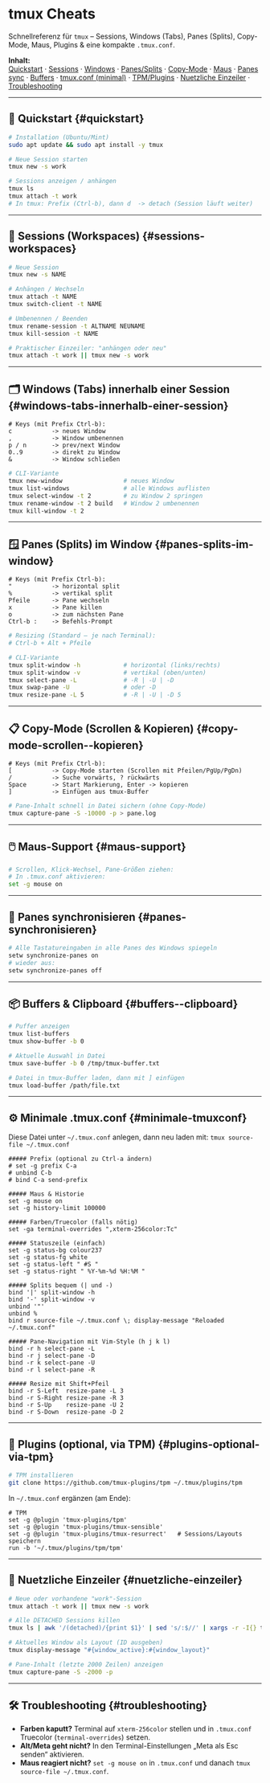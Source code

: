 # tmux Cheats

Schnellreferenz für `tmux` – Sessions, Windows (Tabs), Panes (Splits), Copy-Mode, Maus, Plugins & eine kompakte `.tmux.conf`.

**Inhalt:**  
[Quickstart](#quickstart) · [Sessions](#sessions-workspaces) · [Windows](#windows-tabs-innerhalb-einer-session) · [Panes/Splits](#panes-splits-im-window) · [Copy-Mode](#copy-mode-scrollen--kopieren) · [Maus](#maus-support) · [Panes sync](#panes-synchronisieren) · [Buffers](#buffers--clipboard) · [tmux.conf (minimal)](#minimale-tmuxconf) · [TPM/Plugins](#plugins-optional-via-tpm) · [Nuetzliche Einzeiler](#nuetzliche-einzeiler) · [Troubleshooting](#troubleshooting)

---

## 🚀 Quickstart  {#quickstart}

~~~bash
# Installation (Ubuntu/Mint)
sudo apt update && sudo apt install -y tmux

# Neue Session starten
tmux new -s work

# Sessions anzeigen / anhängen
tmux ls
tmux attach -t work
# In tmux: Prefix (Ctrl-b), dann d  -> detach (Session läuft weiter)
~~~

---

## 🧭 Sessions (Workspaces)  {#sessions-workspaces}

~~~bash
# Neue Session
tmux new -s NAME

# Anhängen / Wechseln
tmux attach -t NAME
tmux switch-client -t NAME

# Umbenennen / Beenden
tmux rename-session -t ALTNAME NEUNAME
tmux kill-session -t NAME

# Praktischer Einzeiler: "anhängen oder neu"
tmux attach -t work || tmux new -s work
~~~

---

## 🗂️ Windows (Tabs) innerhalb einer Session  {#windows-tabs-innerhalb-einer-session}

~~~text
# Keys (mit Prefix Ctrl-b):
c           -> neues Window
,           -> Window umbenennen
p / n       -> prev/next Window
0..9        -> direkt zu Window
&           -> Window schließen
~~~

~~~bash
# CLI-Variante
tmux new-window                 # neues Window
tmux list-windows               # alle Windows auflisten
tmux select-window -t 2         # zu Window 2 springen
tmux rename-window -t 2 build   # Window 2 umbenennen
tmux kill-window -t 2
~~~

---

## 🪟 Panes (Splits) im Window  {#panes-splits-im-window}

~~~text
# Keys (mit Prefix Ctrl-b):
"           -> horizontal split
%           -> vertikal split
Pfeile      -> Pane wechseln
x           -> Pane killen
o           -> zum nächsten Pane
Ctrl-b :    -> Befehls-Prompt
~~~

~~~bash
# Resizing (Standard – je nach Terminal):
# Ctrl-b + Alt + Pfeile

# CLI-Variante
tmux split-window -h            # horizontal (links/rechts)
tmux split-window -v            # vertikal (oben/unten)
tmux select-pane -L             # -R | -U | -D
tmux swap-pane -U               # oder -D
tmux resize-pane -L 5           # -R | -U | -D 5
~~~

---

## 📋 Copy-Mode (Scrollen & Kopieren)  {#copy-mode-scrollen--kopieren}

~~~text
# Keys (mit Prefix Ctrl-b):
[           -> Copy-Mode starten (Scrollen mit Pfeilen/PgUp/PgDn)
/           -> Suche vorwärts, ? rückwärts
Space       -> Start Markierung, Enter -> kopieren
]           -> Einfügen aus tmux-Buffer
~~~

~~~bash
# Pane-Inhalt schnell in Datei sichern (ohne Copy-Mode)
tmux capture-pane -S -10000 -p > pane.log
~~~

---

## 🖱️ Maus-Support  {#maus-support}

~~~bash
# Scrollen, Klick-Wechsel, Pane-Größen ziehen:
# In .tmux.conf aktivieren:
set -g mouse on
~~~

---

## 🔁 Panes synchronisieren  {#panes-synchronisieren}

~~~bash
# Alle Tastatureingaben in alle Panes des Windows spiegeln
setw synchronize-panes on
# wieder aus:
setw synchronize-panes off
~~~

---

## 📦 Buffers & Clipboard  {#buffers--clipboard}

~~~bash
# Puffer anzeigen
tmux list-buffers
tmux show-buffer -b 0

# Aktuelle Auswahl in Datei
tmux save-buffer -b 0 /tmp/tmux-buffer.txt

# Datei in tmux-Buffer laden, dann mit ] einfügen
tmux load-buffer /path/file.txt
~~~

---

## ⚙️ Minimale .tmux.conf  {#minimale-tmuxconf}

Diese Datei unter `~/.tmux.conf` anlegen, dann neu laden mit:
`tmux source-file ~/.tmux.conf`

~~~tmux
##### Prefix (optional zu Ctrl-a ändern)
# set -g prefix C-a
# unbind C-b
# bind C-a send-prefix

##### Maus & Historie
set -g mouse on
set -g history-limit 100000

##### Farben/Truecolor (falls nötig)
set -ga terminal-overrides ",xterm-256color:Tc"

##### Statuszeile (einfach)
set -g status-bg colour237
set -g status-fg white
set -g status-left " #S "
set -g status-right " %Y-%m-%d %H:%M "

##### Splits bequem (| und -)
bind '|' split-window -h
bind '-' split-window -v
unbind '"'
unbind %
bind r source-file ~/.tmux.conf \; display-message "Reloaded ~/.tmux.conf"

##### Pane-Navigation mit Vim-Style (h j k l)
bind -r h select-pane -L
bind -r j select-pane -D
bind -r k select-pane -U
bind -r l select-pane -R

##### Resize mit Shift+Pfeil
bind -r S-Left  resize-pane -L 3
bind -r S-Right resize-pane -R 3
bind -r S-Up    resize-pane -U 2
bind -r S-Down  resize-pane -D 2
~~~

---

## 🔌 Plugins (optional, via TPM)  {#plugins-optional-via-tpm}

~~~bash
# TPM installieren
git clone https://github.com/tmux-plugins/tpm ~/.tmux/plugins/tpm
~~~

In `~/.tmux.conf` ergänzen (am Ende):

~~~tmux
# TPM
set -g @plugin 'tmux-plugins/tpm'
set -g @plugin 'tmux-plugins/tmux-sensible'
set -g @plugin 'tmux-plugins/tmux-resurrect'   # Sessions/Layouts speichern
run -b '~/.tmux/plugins/tpm/tpm'
~~~

---

## 🧰 Nuetzliche Einzeiler  {#nuetzliche-einzeiler}

~~~bash
# Neue oder vorhandene "work"-Session
tmux attach -t work || tmux new -s work

# Alle DETACHED Sessions killen
tmux ls | awk '/(detached)/{print $1}' | sed 's/:$//' | xargs -r -I{} tmux kill-session -t {}

# Aktuelles Window als Layout (ID ausgeben)
tmux display-message "#{window_active}:#{window_layout}"

# Pane-Inhalt (letzte 2000 Zeilen) anzeigen
tmux capture-pane -S -2000 -p
~~~

---

## 🛠️ Troubleshooting  {#troubleshooting}

- **Farben kaputt?** Terminal auf `xterm-256color` stellen und in `.tmux.conf` Truecolor (`terminal-overrides`) setzen.  
- **Alt/Meta geht nicht?** In den Terminal-Einstellungen „Meta als Esc senden“ aktivieren.  
- **Maus reagiert nicht?** `set -g mouse on` in `.tmux.conf` und danach `tmux source-file ~/.tmux.conf`.